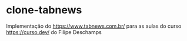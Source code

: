 # clone-tabnews
Implementação do https://www.tabnews.com.br/ para as aulas do curso https://curso.dev/ do Filipe Deschamps
